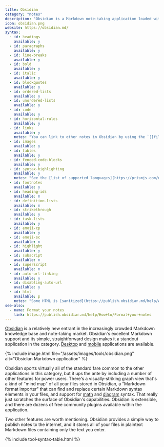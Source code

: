 ```yaml
---
title: Obsidian
category: "notes"
description: "Obsidian is a Markdown note-taking application loaded with features."
icon: obsidian.png
website: https://obsidian.md/
syntax:
  - id: headings
    available: y
  - id: paragraphs
    available: y
  - id: line-breaks
    available: y
  - id: bold
    available: y
  - id: italic
    available: y
  - id: blockquotes
    available: y
  - id: ordered-lists
    available: y
  - id: unordered-lists
    available: y
  - id: code
    available: y
  - id: horizontal-rules
    available: y
  - id: links
    available: y
    notes: "You can link to other notes in Obsidian by using the `[[file name]]` syntax."
  - id: images
    available: y
  - id: tables
    available: y
  - id: fenced-code-blocks
    available: y
  - id: syntax-highlighting
    available: y
    notes: "See the [list of supported languages](https://prismjs.com/#supported-languages)."
  - id: footnotes
    available: y
  - id: heading-ids
    available: n
  - id: definition-lists
    available: n
  - id: strikethrough
    available: y
  - id: task-lists
    available: y
  - id: emoji-cp
    available: y
  - id: emoji-sc
    available: n
  - id: highlight
    available: y
  - id: subscript
    available: n
  - id: superscript
    available: n
  - id: auto-url-linking
    available: y
  - id: disabling-auto-url
    available: y
  - id: html
    available: p
    notes: "Some HTML is [sanitized](https://publish.obsidian.md/help/Advanced+topics/HTML+sanitization) for security purposes."
see-also:
  - name: Format your notes
    link: https://publish.obsidian.md/help/How+to/Format+your+notes
---
```


[Obsidian](https://obsidian.md/) is a relatively new entrant in the increasingly crowded Markdown knowledge base and note-taking market. Obsidian's excellent Markdown support and its simple, straightforward design makes it a standout application in the category. [Desktop](https://obsidian.md/download) and [mobile](https://obsidian.md/mobile) applications are available.

{% include image.html file="/assets/images/tools/obsidian.png" alt="Obsidian Markdown application" %}

Obsidian sports virtually all of the standard fare common to the other applications in this category, but it ups the ante by including a number of other features for power users. There's a visually-striking graph view that's a kind of "mind map" of all your files stored in Obsidian, a "Markdown format importer" that can find and replace certain Markdown syntax elements in your files, and support for [math](https://publish.obsidian.md/help/How+to/Format+your+notes) and [diagram](https://publish.obsidian.md/help/How+to/Format+your+notes) syntax. That really just scratches the surface of Obsidian's capabilities. Obsidian is extensible, and there are dozens of free community plugins available within the application. 

Two other features are worth mentioning. Obsidian provides a simple way to publish notes to the internet, and it stores all of your files in plaintext Markdown files containing only the text you enter.

{% include tool-syntax-table.html %}
